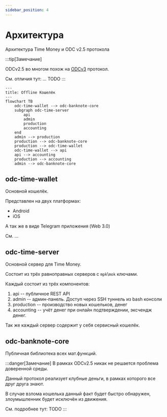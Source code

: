 ```yaml
---
sidebar_position: 4
---
```

# Архитектура

Архитектура Time Money 
и ODC v2.5 протокола


:::tip[Замечание]

ODCv2.5 во многом похож на
[ODCv3](../../project3/intro.md) 
протокол.

Cм. отличия тут: ... TODO
:::


```mermaid
---
title: Offline Кошелёк
---
flowchart TB
    odc-time-wallet --> odc-banknote-core
    subgraph odc-time-server 
        api
        admin
        production
        accounting
    end
    admin --> production
    production --> odc-banknote-core
    production --> odc-time-wallet
    odc-time-wallet --> api
    api --> accounting
    production --> accounting
    admin --> odc-banknote-core
```

## odc-time-wallet

Основной кошелёк. 

Представлен на двух платформах:
* Android
* iOS

А так же в виде Telegram приложения
(Web 3.0)

См. ...

## odc-time-server 

Основной сервер для 
Time Money.

Состоит из трёх равноправных серверов
с `mpk`\\`mok` ключами.

Каждый состоит из трёх компонентов:
1. api -- публичное REST API 
1. admin -- админ-панель. Доступ через SSH туннель из bash консоли 
1. production -- производство новых кошельков, денег
1. accounting -- учёт денег при онлайн подтверждении, эксчендж денег.

Так же каждый сервер содержит у себя 
сервисный кошелёк.

## odc-banknote-core

Публичная библиотека всех мат.функций.

:::danger[Замечание]
В рамках ODCv2.5 никак не решается 
проблема доверенной среды.

Данный протокол реализует клубные деньги,
в рамках которого все друг друга знают. 

В случае взлома кошелька данный факт будет быстро обнаружен,
злоумышленник будет исключён из движения.

См. подробнее тут:
TODO
:::
